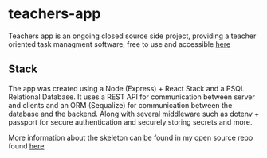 # teachers-app

Teachers app is an ongoing closed source side project, providing a teacher oriented task managment software, free to use and accessible [here](https://teachers-toolkit.herokuapp.com/)

## Stack

The app was created using a Node (Express) + React Stack and a PSQL Relational Database. It uses a REST API for communication between server and clients and an ORM (Sequalize) for communication between the database and the backend. Along with several middleware such as dotenv + passport for secure authentication and securely storing secrets and more.

More information about the skeleton can be found in my open source repo found [here](https://github.com/abbaswork/react-express-template)
